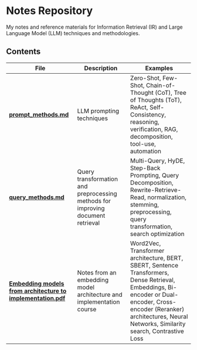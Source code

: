 # Notes Repository

My notes and reference materials for Information Retrieval (IR) and Large Language Model (LLM) techniques and methodologies.

## Contents

| File | Description | Examples|
|------|-------------|-------------------|
| [**prompt_methods.md**](./prompt_methods.md) | LLM prompting techniques | Zero-Shot, Few-Shot, Chain-of-Thought (CoT), Tree of Thoughts (ToT), ReAct, Self-Consistency, reasoning, verification, RAG, decomposition, tool-use, automation |
| [**query_methods.md**](./query_methods.md) | Query transformation and preprocessing methods for improving document retrieval | Multi-Query, HyDE, Step-Back Prompting, Query Decomposition, Rewrite-Retrieve-Read, normalization, stemming, preprocessing, query transformation, search optimization |
| [**Embedding models from architecture to implementation.pdf**](./Embedding%20models%20from%20architecture%20to%20implementation.pdf) | Notes from an embedding model architecture and implementation course | Word2Vec, Transformer architecture, BERT, SBERT, Sentence Transformers, Dense Retrieval, Embeddings, Bi-encoder or Dual-encoder, Cross-encoder (Reranker) architectures, Neural Networks, Similarity search, Contrastive Loss |

